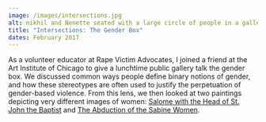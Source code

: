 ```yaml
---
image: /images/intersections.jpg
alt: nikhil and Nenette seated with a large circle of people in a gallery. Three large oil paintings hang on the wall behind them.
title: "Intersections: The Gender Box"
dates: February 2017
---
```

As a volunteer educator at Rape Victim Advocates, I joined a friend at the Art Institute of Chicago to give a lunchtime public gallery talk the gender box. We discussed common ways people define binary notions of gender, and how these stereotypes are often used to justify the perpetuation of gender-based violence. From this lens, we then looked at two paintings depicting very different images of women: [Salome with the Head of St. John the Baptist](http://www.artic.edu/aic/collections/artwork/11434) and [The Abduction of the Sabine Women](http://www.artic.edu/aic/collections/artwork/111620).
